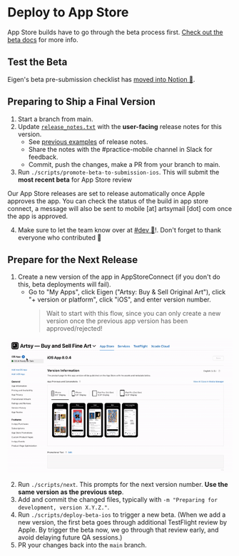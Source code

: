 # Deploy to App Store

App Store builds have to go through the beta process first. [Check out the beta docs](./deploy_to_beta.md) for more info.

## Test the Beta

Eigen's beta pre-submission checklist has [moved into Notion 🔐](https://www.notion.so/artsy/Pre-submission-QA-Checklist-785e3233fdcf423f95ee239ab3c22ec3).

## Preparing to Ship a Final Version

1. Start a branch from main.
2. Update [`release_notes.txt`](https://github.com/artsy/eigen/blob/main/fastlane/metadata/en-US/release_notes.txt) with the **user-facing** release notes for this version.
   - See [previous examples](https://github.com/artsy/eigen/commits/main/fastlane/metadata/en-US/release_notes.txt) of release notes.
   - Share the notes with the #practice-mobile channel in Slack for feedback.
   - Commit, push the changes, make a PR from your branch to main.
3. Run `./scripts/promote-beta-to-submission-ios`. This will submit the **most recent beta** for App Store review

Our App Store releases are set to release automatically once Apple approves the app. You can check the status of the build in app store connect, a message will also be sent to mobile [at] artsymail [dot] com once the app is approved.

4.  Make sure to let the team know over at [#dev 🔐](https://artsy.slack.com/archives/C02BC3HEJ)!. Don't forget to thank everyone who contributed 💜

## Prepare for the Next Release

1. Create a new version of the app in AppStoreConnect (if you don't do this, beta deployments will fail).
   - Go to "My Apps", click Eigen ("Artsy: Buy & Sell Original Art"), click "+ version or platform", click "iOS", and enter version number.
     > Wait to start with this flow, since you can only create a new version once the previous app version has been approved/rejected!

![Add a new app version to ASC](./screenshots/adding-a-new-app-version-app-store.gif)

2. Run `./scripts/next`. This prompts for the next version number. **Use the same version as the previous step**.
3. Add and commit the changed files, typically with `-m "Preparing for development, version X.Y.Z."`.
4. Run `./scripts/deploy-beta-ios` to trigger a new beta. (When we add a new version, the first beta goes through additional TestFlight review by Apple. By trigger the beta now, we go through that review early, and avoid delaying future QA sessions.)
5. PR your changes back into the `main` branch.
